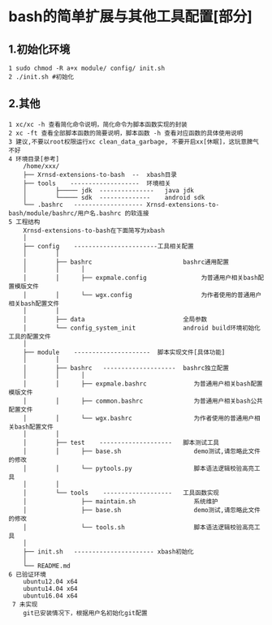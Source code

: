 bash的简单扩展与其他工具配置[部分]
=====
1.初始化环境
----------
    1 sudo chmod -R a+x module/ config/ init.sh
    2 ./init.sh #初始化

2.其他
----------
    1 xc/xc -h 查看简化命令说明，简化命令为脚本函数实现的封装
    2 xc -ft 查看全部脚本函数的简要说明，脚本函数 -h 查看对应函数的具体使用说明
    3 建议,不要以root权限运行xc clean_data_garbage, 不要开启xx[休眠]，这玩意脾气不好
    4 环境目录[参考]
        /home/xxx/
        ├── Xrnsd-extensions-to-bash  --  xbash目录
        ├── tools    -------------------  环境相关
        │        ├───── jdk  ---------------   java jdk
        │        └───── sdk  --------------    android sdk
        └── .bashrc   ------------------- Xrnsd-extensions-to-bash/module/bashrc/用户名.bashrc 的软连接
    5 工程结构
        Xrnsd-extensions-to-bash在下面简写为xbash
        │
        ├── config    -----------------------工具相关配置
        │        │
        │        ├── bashrc                         bashrc通用配置
        │        │      │
        │        │      ├── expmale.config               为普通用户相关bash配置模版文件
        │        │      └── wgx.config                   为作者使用的普通用户相关bash配置文件
        │        │
        │        ├── data                           全局参数
        │        └── config_system_init             android build环境初始化工具的配置文件
        │
        ├── module    ---------------------  脚本实现文件[具体功能]
        │        │
        │        ├── bashrc   --------------------  bashrc独立配置
        │        │      │
        │        │      ├── expmale.bashrc             为普通用户相关bash配置模版文件
        │        │      ├── common.bashrc              为普通用户相关bash公共配置文件
        │        │      └── wgx.bashrc                 为作者使用的普通用户相关bash配置文件
        │        │
        │        ├── test    --------------------   脚本测试工具
        │        │      ├── base.sh                    demo测试,请忽略此文件的修改
        │        │      └── pytools.py                 脚本语法逻辑校验高亮工具
        │        │
        │        └── tools    -------------------   工具函数实现
        │               ├── maintain.sh                系统维护
        │               ├── base.sh                    demo测试,请忽略此文件的修改
        │               └── tools.sh                   脚本语法逻辑校验高亮工具
        │
        ├── init.sh   ---------------------- xbash初始化
        │
        └── README.md
    6 已验证环境
        ubuntu12.04 x64
        ubuntu14.04 x64
        ubuntu16.04 x64
     7 未实现
        git已安装情况下，根据用户名初始化git配置
